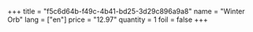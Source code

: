 +++
title = "f5c6d64b-f49c-4b41-bd25-3d29c896a9a8"
name = "Winter Orb"
lang = ["en"]
price = "12.97"
quantity = 1
foil = false
+++
